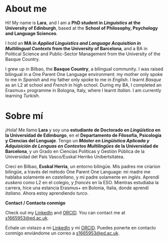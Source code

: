 About me
======
Hi! My name is **Lara**, and I am a **PhD student in _Linguistics_ at the University of Edinburgh**, based at the **School of Philosophy, Psychology and Language Sciences**.

I hold an **MA in _Applied Linguistics and Language Acquisition in Multilingual Contexts_ from the University of Barcelona**, and a BA in Political Science and Public-Sector Management from the University of the Basque Country.

I grew up in Bilbao, the **Basque Country**, a bilingual community. I was raised bilingual in a One Parent One Language environment: my mother only spoke to me in _Spanish_ and my father only spoke to me in _English_.
I learnt _Basque_ as an L2 at school and _French_ in high school. During my BA, I completed an Erasmus+ programme in Bologna, Italy, where I learnt _Italian_. I am currently learning _Turkish_.


Sobre mí
======
¡Hola! Me llamo **Lara** y soy una **estudiante de Doctorado en _Lingüística_ en la Universidad de Edimburgo**, en el **Departamento de Filosofía, Psicología y Ciencias del Lenguaje**. Tengo un **_Máster en Lingüística Aplicada y Adquisición de Lenguas en Contextos Multilingües_ de la Universidad de Barcelona**, y un Grado en Ciencias Políticas y Gestión Pública de la Universidad del País Vasco/Euskal Herriko Unibertsitatea.

Crecí en Bilbao, **Euskal Herria**, un entorno bilingüe. Mis padres me criarion bilingüe, a través del método One Parent One Language: mi madre me hablaba solamente en _castellano_, y mi padre solamente en _inglés_. Aprendí _euskera_ como L2 en el colegio, y _francés_ en la ESO. Mientras estudiaba la carrera, hice una estancia Erasmus+ en Bolonia, Italia, donde aprendí _italiano_. Ahora estoy aprendiendo _turco_.

**Contact / Contacta conmigo**

Check out my [LinkedIn](https://www.linkedin.com/in/lara-m-kelly-iturriaga/) and [ORCID](https://orcid.org/0009-0001-9526-3211). You can contact me at s1665953@ed.ac.uk.

Échale un vistazo a mi [LinkedIn](https://www.linkedin.com/in/lara-m-kelly-iturriaga/) y mi [ORCID](https://orcid.org/0009-0001-9526-3211). Puedes ponerte en contacto conmigo enviándome un correo a s1665953@ed.ac.uk.
